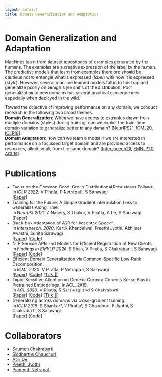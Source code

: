 ```yaml
---
layout: default
title: Domain Generalization and Adaptation
---
```


# Domain Generalization and Adaptation
Machines learn from dataset repositories of examples generated by the humans. 
The examples are a creative expression of the label by the human. 
The predictive models that learn from examples therefore should be cautious not to entangle what is expressed (*label*) with how it is expressed (*style*). 
However, several machine learned models fall in to this trap and generalize poorly on benign style shifts of the distribution. 
Poor generalization to new domains has several practical consequences especially when deployed in the wild. 

Toward the objective of improving performance on any domain, we conduct research in the following two broad themes.  
**Domain Generalization**: When we have access to examples drawn from multiple domains (styles) during training, can we exploit the train-time domain variation to generalize better to any domain? \[[NeurIPS21](#neurips21), [ICML20](#icml20), [ICLR18](#iclr18)\].   
**Domain Adaptation**: How can we learn a model if we are interested in performance on a focussed target domain and are provided access to resources, albeit small, from the same domain? \[[Interspeech20](#interspeech20), [EMNLP20](#emnlp20), [ACL19](#acl19)\].

# Publications
 * Focus on the Common Good: Group Distributional Robustness Follows. \
   In *ICLR 2022*. V Piratla, P Netrapalli, S Sarawagi\
   \[[Paper](https://arxiv.org/pdf/2110.02619.pdf)\]
   <a name="neurips21"/>
 * Training for the Future: A Simple Gradient Interpolation Loss to Generalize Along Time. \
   In *NeurIPS 2021*. A Nasery, S Thakur, V Piratla, A De, S Sarawagi \
   \[[Paper](https://arxiv.org/pdf/2108.06721.pdf)\]  
   <a name="interspeech20"/>
 * Black-box Adaptation of ASR for Accented Speech. \
   In *Interspeech, 2020*. Kartik Khandelwal, Preethi Jyothi, Abhijeet Awasthi, Sunita Sarawagi\
   \[[Paper](https://arxiv.org/pdf/2006.13519)\] \[[Code](https://github.com/Kartik14/FineMerge)\]
   <a name="emnlp20"/>
 * NLP Service APIs and Models for Efficient Registration of New Clients.\
   In *Findings in EMNLP 2020*. S Shah, V Piratla, S Chakrabarti, S Sarawagi\
   \[[Paper](https://arxiv.org/pdf/2010.01526.pdf)\] \[[Code](https://github.com/sahil00199/KYC)\]
   <a name="icml20"/>
 * Efficient Domain Generalization via Common-Specific Low-Rank Decomposition. \
   In *ICML 2020*. V Piratla, P Netrapalli, S Sarawagi\
   \[[Paper](https://arxiv.org/pdf/2003.12815.pdf)\] \[[Code](https://github.com/vihari/CSD)\] \[[Talk 📢](https://icml.cc/virtual/2020/poster/6528)\]
   <a name="acl19"/>
 * Topic-Sensitive Attention on Generic Corpora Corrects Sense Bias in Pretrained Embeddings.  In ACL, 2019. \
   In *ACL 2020*. V Piratla, S Sarawagi and S Chakrabarti\
   \[[Paper](https://aclanthology.org/P19-1168/)\] \[[Code](https://github.com/vihari/focussed_embs)\] \[[Talk 📢](https://vimeo.com/384490539)\]
   <a name="iclr18"/>
 * Generalizing across domains via cross-gradient training. \
   In *ICLR 2018*.    S Shankar*, V Piratla*, S Chaudhuri, P Jyothi, S Chakrabarti, S Sarawagi \
   \[[Paper](https://arxiv.org/pdf/1804.10745.pdf)\] \[[Code](https://github.com/vihari/crossgrad)\]
   
# Collaborators
 * [Soumen Chakrabarti](https://www.cse.iitb.ac.in/~soumen/) 
 * [Siddhartha Chaudhuri](https://www.cse.iitb.ac.in/~sidch/)
 * [Abir De](https://abir-de.github.io/)
 * [Preethi Jyothi](https://www.cse.iitb.ac.in/~pjyothi/)
 * [Praneeth Netrapalli](http://praneethnetrapalli.org/)
 
